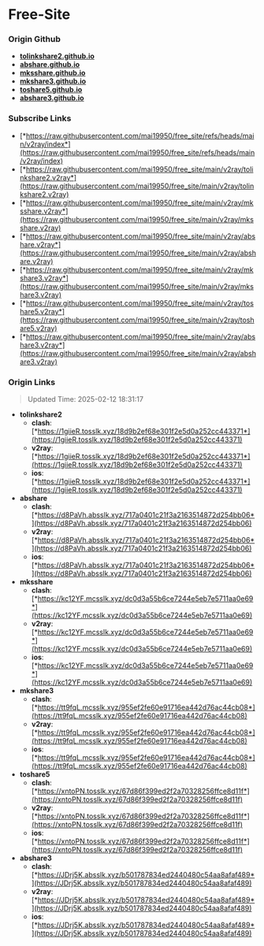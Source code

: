 # Free-Site

### Origin Github

- [**tolinkshare2.github.io**](https://github.com/tolinkshare2/tolinkshare2.github.io)
- [**abshare.github.io**](https://github.com/abshare/abshare.github.io)
- [**mksshare.github.io**](https://github.com/mksshare/mksshare.github.io)
- [**mkshare3.github.io**](https://github.com/mkshare3/mkshare3.github.io)
- [**toshare5.github.io**](https://github.com/toshare5/toshare5.github.io)
- [**abshare3.github.io**](https://github.com/abshare3/abshare3.github.io)

### Subscribe Links

- [*https://raw.githubusercontent.com/mai19950/free_site/refs/heads/main/v2ray/index*](https://raw.githubusercontent.com/mai19950/free_site/refs/heads/main/v2ray/index)
- [*https://raw.githubusercontent.com/mai19950/free_site/main/v2ray/tolinkshare2.v2ray*](https://raw.githubusercontent.com/mai19950/free_site/main/v2ray/tolinkshare2.v2ray)
- [*https://raw.githubusercontent.com/mai19950/free_site/main/v2ray/mksshare.v2ray*](https://raw.githubusercontent.com/mai19950/free_site/main/v2ray/mksshare.v2ray)
- [*https://raw.githubusercontent.com/mai19950/free_site/main/v2ray/abshare.v2ray*](https://raw.githubusercontent.com/mai19950/free_site/main/v2ray/abshare.v2ray)
- [*https://raw.githubusercontent.com/mai19950/free_site/main/v2ray/mkshare3.v2ray*](https://raw.githubusercontent.com/mai19950/free_site/main/v2ray/mkshare3.v2ray)
- [*https://raw.githubusercontent.com/mai19950/free_site/main/v2ray/toshare5.v2ray*](https://raw.githubusercontent.com/mai19950/free_site/main/v2ray/toshare5.v2ray)
- [*https://raw.githubusercontent.com/mai19950/free_site/main/v2ray/abshare3.v2ray*](https://raw.githubusercontent.com/mai19950/free_site/main/v2ray/abshare3.v2ray)

### Origin Links

> Updated Time: 2025-02-12 18:31:17

- **tolinkshare2**
  - **clash**: [*https://1giieR.tosslk.xyz/18d9b2ef68e301f2e5d0a252cc443371*](https://1giieR.tosslk.xyz/18d9b2ef68e301f2e5d0a252cc443371)
  - **v2ray**: [*https://1giieR.tosslk.xyz/18d9b2ef68e301f2e5d0a252cc443371*](https://1giieR.tosslk.xyz/18d9b2ef68e301f2e5d0a252cc443371)
  - **ios**: [*https://1giieR.tosslk.xyz/18d9b2ef68e301f2e5d0a252cc443371*](https://1giieR.tosslk.xyz/18d9b2ef68e301f2e5d0a252cc443371)
- **abshare**
  - **clash**: [*https://d8PaVh.absslk.xyz/717a0401c21f3a2163514872d254bb06*](https://d8PaVh.absslk.xyz/717a0401c21f3a2163514872d254bb06)
  - **v2ray**: [*https://d8PaVh.absslk.xyz/717a0401c21f3a2163514872d254bb06*](https://d8PaVh.absslk.xyz/717a0401c21f3a2163514872d254bb06)
  - **ios**: [*https://d8PaVh.absslk.xyz/717a0401c21f3a2163514872d254bb06*](https://d8PaVh.absslk.xyz/717a0401c21f3a2163514872d254bb06)
- **mksshare**
  - **clash**: [*https://kc12YF.mcsslk.xyz/dc0d3a55b6ce7244e5eb7e5711aa0e69*](https://kc12YF.mcsslk.xyz/dc0d3a55b6ce7244e5eb7e5711aa0e69)
  - **v2ray**: [*https://kc12YF.mcsslk.xyz/dc0d3a55b6ce7244e5eb7e5711aa0e69*](https://kc12YF.mcsslk.xyz/dc0d3a55b6ce7244e5eb7e5711aa0e69)
  - **ios**: [*https://kc12YF.mcsslk.xyz/dc0d3a55b6ce7244e5eb7e5711aa0e69*](https://kc12YF.mcsslk.xyz/dc0d3a55b6ce7244e5eb7e5711aa0e69)
- **mkshare3**
  - **clash**: [*https://tt9fqL.mcsslk.xyz/955ef2fe60e91716ea442d76ac44cb08*](https://tt9fqL.mcsslk.xyz/955ef2fe60e91716ea442d76ac44cb08)
  - **v2ray**: [*https://tt9fqL.mcsslk.xyz/955ef2fe60e91716ea442d76ac44cb08*](https://tt9fqL.mcsslk.xyz/955ef2fe60e91716ea442d76ac44cb08)
  - **ios**: [*https://tt9fqL.mcsslk.xyz/955ef2fe60e91716ea442d76ac44cb08*](https://tt9fqL.mcsslk.xyz/955ef2fe60e91716ea442d76ac44cb08)
- **toshare5**
  - **clash**: [*https://xntoPN.tosslk.xyz/67d86f399ed2f2a70328256ffce8d11f*](https://xntoPN.tosslk.xyz/67d86f399ed2f2a70328256ffce8d11f)
  - **v2ray**: [*https://xntoPN.tosslk.xyz/67d86f399ed2f2a70328256ffce8d11f*](https://xntoPN.tosslk.xyz/67d86f399ed2f2a70328256ffce8d11f)
  - **ios**: [*https://xntoPN.tosslk.xyz/67d86f399ed2f2a70328256ffce8d11f*](https://xntoPN.tosslk.xyz/67d86f399ed2f2a70328256ffce8d11f)
- **abshare3**
  - **clash**: [*https://JDrj5K.absslk.xyz/b501787834ed2440480c54aa8afaf489*](https://JDrj5K.absslk.xyz/b501787834ed2440480c54aa8afaf489)
  - **v2ray**: [*https://JDrj5K.absslk.xyz/b501787834ed2440480c54aa8afaf489*](https://JDrj5K.absslk.xyz/b501787834ed2440480c54aa8afaf489)
  - **ios**: [*https://JDrj5K.absslk.xyz/b501787834ed2440480c54aa8afaf489*](https://JDrj5K.absslk.xyz/b501787834ed2440480c54aa8afaf489)
